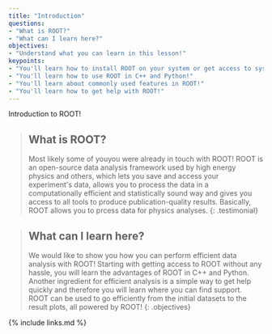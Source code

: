 ```yaml
---
title: "Introduction"
questions:
- "What is ROOT?"
- "What can I learn here?"
objectives:
- "Understand what you can learn in this lesson!"
keypoints:
- "You'll learn how to install ROOT on your system or get access to systems with ROOT pre-installed!"
- "You'll learn how to use ROOT in C++ and Python!"
- "You'll learn about commonly used features in ROOT!"
- "You'll learn how to get help with ROOT!"
---
```


Introduction to ROOT!

> ## What is ROOT?
> Most likely some of youyou were already in touch with ROOT! 
> ROOT is an open-source data analysis framework used by high energy physics and others, which lets you save and access your experiment's data, allows you to process the data in a computationally efficient and statistically sound way and gives you access to all tools to produce publication-quality results.
> Basically, ROOT allows you to prcess data for physics analyses.
{: .testimonial}


> ## What can I learn here?
> We would like to show you how you can perform efficient data analysis with ROOT! Starting with getting access to ROOT without any hassle, you will learn the advantages of ROOT in C++ and Python.  Another ingredient for efficient analysis is a simple way to get help quickly and therefore you will learn where you can find support. ROOT can be used to go efficiently from the initial datasets to the result plots, all powered by ROOT!
{: .objectives}

{% include links.md %}
